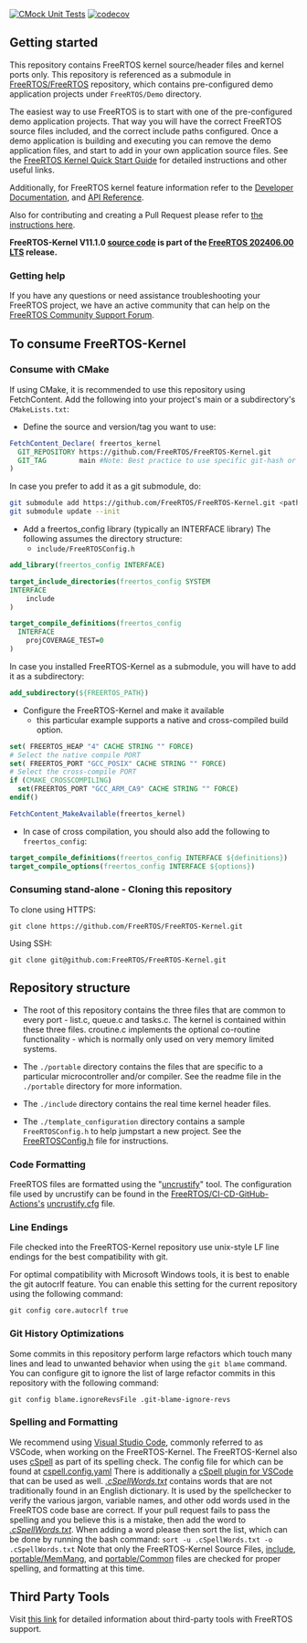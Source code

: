 [![CMock Unit Tests](https://github.com/FreeRTOS/FreeRTOS-Kernel/actions/workflows/unit-tests.yml/badge.svg?branch=main&event=push)](https://github.com/FreeRTOS/FreeRTOS-Kernel/actions/workflows/unit-tests.yml?query=branch%3Amain+event%3Apush+workflow%3A%22CMock+Unit+Tests%22++)
[![codecov](https://app.codecov.io/gh/FreeRTOS/FreeRTOS-Kernel/badge.svg?branch=main)](https://codecov.io/gh/FreeRTOS/FreeRTOS-Kernel)

## Getting started

This repository contains FreeRTOS kernel source/header files and kernel
ports only. This repository is referenced as a submodule in
[FreeRTOS/FreeRTOS](https://github.com/FreeRTOS/FreeRTOS)
repository, which contains pre-configured demo application projects under
```FreeRTOS/Demo``` directory.

The easiest way to use FreeRTOS is to start with one of the pre-configured demo
application projects.  That way you will have the correct FreeRTOS source files
included, and the correct include paths configured. Once a demo application is
building and executing you can remove the demo application files, and start to
add in your own application source files.  See the
[FreeRTOS Kernel Quick Start Guide](https://www.freertos.org/Documentation/01-FreeRTOS-quick-start/01-Beginners-guide/02-Quick-start-guide)
for detailed instructions and other useful links.

Additionally, for FreeRTOS kernel feature information refer to the
[Developer Documentation](https://www.freertos.org/Documentation/02-Kernel/02-Kernel-features/00-Developer-docs),
and [API Reference](https://www.freertos.org/Documentation/02-Kernel/04-API-references/01-Task-creation/00-TaskHandle).

Also for contributing and creating a Pull Request please refer to
[the instructions here](.github/CONTRIBUTING.md#contributing-via-pull-request).

**FreeRTOS-Kernel V11.1.0
[source code](https://github.com/FreeRTOS/FreeRTOS-Kernel/tree/V11.1.0) is part
of the
[FreeRTOS 202406.00 LTS](https://github.com/FreeRTOS/FreeRTOS-LTS/tree/202406-LTS)
release.**

### Getting help

If you have any questions or need assistance troubleshooting your FreeRTOS project,
we have an active community that can help on the
[FreeRTOS Community Support Forum](https://forums.freertos.org).

## To consume FreeRTOS-Kernel

### Consume with CMake

If using CMake, it is recommended to use this repository using FetchContent.
Add the following into your project's main or a subdirectory's `CMakeLists.txt`:

- Define the source and version/tag you want to use:

```cmake
FetchContent_Declare( freertos_kernel
  GIT_REPOSITORY https://github.com/FreeRTOS/FreeRTOS-Kernel.git
  GIT_TAG        main #Note: Best practice to use specific git-hash or tagged version
)
```

In case you prefer to add it as a git submodule, do:

```bash
git submodule add https://github.com/FreeRTOS/FreeRTOS-Kernel.git <path of the submodule>
git submodule update --init
```

- Add a freertos_config library (typically an INTERFACE library) The following assumes the directory structure:
  - `include/FreeRTOSConfig.h`

```cmake
add_library(freertos_config INTERFACE)

target_include_directories(freertos_config SYSTEM
INTERFACE
    include
)

target_compile_definitions(freertos_config
  INTERFACE
    projCOVERAGE_TEST=0
)
```

In case you installed FreeRTOS-Kernel as a submodule, you will have to add it as a subdirectory:

```cmake
add_subdirectory(${FREERTOS_PATH})
```

- Configure the FreeRTOS-Kernel and make it available
  - this particular example supports a native and cross-compiled build option.

```cmake
set( FREERTOS_HEAP "4" CACHE STRING "" FORCE)
# Select the native compile PORT
set( FREERTOS_PORT "GCC_POSIX" CACHE STRING "" FORCE)
# Select the cross-compile PORT
if (CMAKE_CROSSCOMPILING)
  set(FREERTOS_PORT "GCC_ARM_CA9" CACHE STRING "" FORCE)
endif()

FetchContent_MakeAvailable(freertos_kernel)
```

- In case of cross compilation, you should also add the following to `freertos_config`:

```cmake
target_compile_definitions(freertos_config INTERFACE ${definitions})
target_compile_options(freertos_config INTERFACE ${options})
```

### Consuming stand-alone - Cloning this repository

To clone using HTTPS:

```
git clone https://github.com/FreeRTOS/FreeRTOS-Kernel.git
```

Using SSH:

```
git clone git@github.com:FreeRTOS/FreeRTOS-Kernel.git
```

## Repository structure

- The root of this repository contains the three files that are common to
every port - list.c, queue.c and tasks.c.  The kernel is contained within these
three files.  croutine.c implements the optional co-routine functionality - which
is normally only used on very memory limited systems.

- The ```./portable``` directory contains the files that are specific to a particular microcontroller and/or compiler.
See the readme file in the ```./portable``` directory for more information.

- The ```./include``` directory contains the real time kernel header files.

- The ```./template_configuration``` directory contains a sample `FreeRTOSConfig.h` to help jumpstart a new project.
See the [FreeRTOSConfig.h](examples/template_configuration/FreeRTOSConfig.h) file for instructions.

### Code Formatting

FreeRTOS files are formatted using the
"[uncrustify](https://github.com/uncrustify/uncrustify)" tool.
The configuration file used by uncrustify can be found in the
[FreeRTOS/CI-CD-GitHub-Actions's](https://github.com/FreeRTOS/CI-CD-Github-Actions)
[uncrustify.cfg](https://github.com/FreeRTOS/CI-CD-Github-Actions/tree/main/formatting)
file.

### Line Endings

File checked into the FreeRTOS-Kernel repository use unix-style LF line endings
for the best compatibility with git.

For optimal compatibility with Microsoft Windows tools, it is best to enable
the git autocrlf feature. You can enable this setting for the current
repository using the following command:

```
git config core.autocrlf true
```

### Git History Optimizations

Some commits in this repository perform large refactors which touch many lines
and lead to unwanted behavior when using the `git blame` command. You can
configure git to ignore the list of large refactor commits in this repository
with the following command:

```
git config blame.ignoreRevsFile .git-blame-ignore-revs
```

### Spelling and Formatting

We recommend using [Visual Studio Code](https://code.visualstudio.com),
commonly referred to as VSCode, when working on the FreeRTOS-Kernel.
The FreeRTOS-Kernel also uses [cSpell](https://cspell.org/) as part of its
spelling check. The config file for which can be found at [cspell.config.yaml](cspell.config.yaml)
There is additionally a
[cSpell plugin for VSCode](https://marketplace.visualstudio.com/items?itemName=streetsidesoftware.code-spell-checker)
that can be used as well.
*[.cSpellWords.txt](.github/.cSpellWords.txt)* contains words that are not
traditionally found in an English dictionary. It is used by the spellchecker
to verify the various jargon, variable names, and other odd words used in the
FreeRTOS code base are correct. If your pull request fails to pass the spelling
and you believe this is a mistake, then add the word to
*[.cSpellWords.txt](.github/.cSpellWords.txt)*. When adding a word please
then sort the list, which can be done by running the bash command:
`sort -u .cSpellWords.txt -o .cSpellWords.txt`
Note that only the FreeRTOS-Kernel Source Files, [include](include),
[portable/MemMang](portable/MemMang), and [portable/Common](portable/Common)
files are checked for proper spelling, and formatting at this time.

## Third Party Tools
Visit [this link](.github/third_party_tools.md) for detailed information about
third-party tools with FreeRTOS support.
